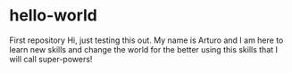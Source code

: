 # hello-world
First repository
Hi, just testing this out. My name is Arturo and I am here to learn new skills and change the world for the better using this skills that I will call super-powers!
